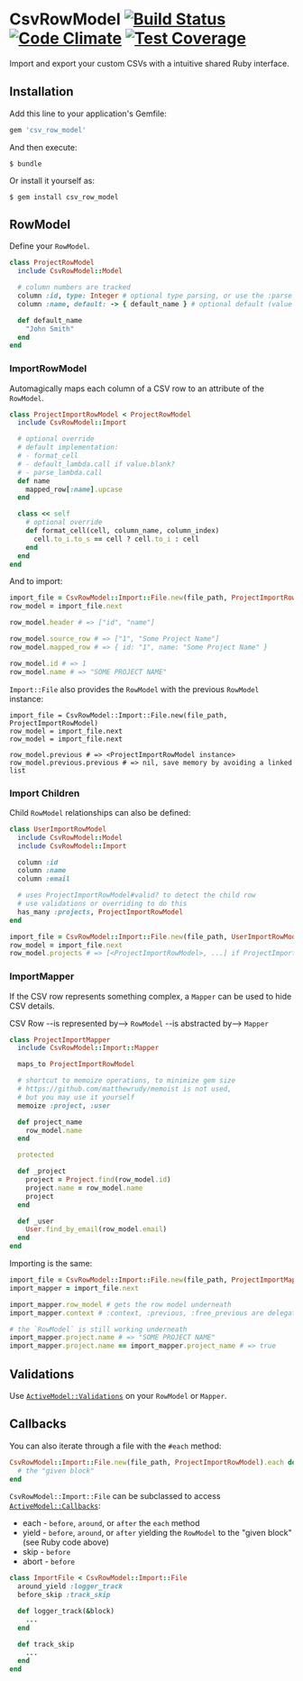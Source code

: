 # CsvRowModel [![Build Status](https://travis-ci.org/s12chung/csv_row_model.svg?branch=master)](https://travis-ci.org/s12chung/csv_row_model) [![Code Climate](https://codeclimate.com/github/s12chung/csv_row_model/badges/gpa.svg)](https://codeclimate.com/github/s12chung/csv_row_model) [![Test Coverage](https://codeclimate.com/github/s12chung/csv_row_model/badges/coverage.svg)](https://codeclimate.com/github/s12chung/csv_row_model/coverage)

Import and export your custom CSVs with a intuitive shared Ruby interface.

## Installation

Add this line to your application's Gemfile:

```ruby
gem 'csv_row_model'
```

And then execute:

    $ bundle

Or install it yourself as:

    $ gem install csv_row_model

## RowModel

Define your `RowModel`.

```ruby
class ProjectRowModel
  include CsvRowModel::Model

  # column numbers are tracked
  column :id, type: Integer # optional type parsing, or use the :parse option with a Proc
  column :name, default: -> { default_name } # optional default (value or Proc), when the column is `#blank?`

  def default_name
    "John Smith"
  end
end
```

### ImportRowModel

Automagically maps each column of a CSV row to an attribute of the `RowModel`.

```ruby
class ProjectImportRowModel < ProjectRowModel
  include CsvRowModel::Import

  # optional override
  # default implementation:
  # - format_cell
  # - default_lambda.call if value.blank?
  # - parse_lambda.call
  def name
    mapped_row[:name].upcase
  end

  class << self
    # optional override
    def format_cell(cell, column_name, column_index)
      cell.to_i.to_s == cell ? cell.to_i : cell
    end
  end
end
```

And to import:

```ruby
import_file = CsvRowModel::Import::File.new(file_path, ProjectImportRowModel)
row_model = import_file.next

row_model.header # => ["id", "name"]

row_model.source_row # => ["1", "Some Project Name"]
row_model.mapped_row # => { id: "1", name: "Some Project Name" }

row_model.id # => 1
row_model.name # => "SOME PROJECT NAME"
```

`Import::File` also provides the `RowModel` with the previous `RowModel` instance:

```
import_file = CsvRowModel::Import::File.new(file_path, ProjectImportRowModel)
row_model = import_file.next
row_model = import_file.next

row_model.previous # => <ProjectImportRowModel instance>
row_model.previous.previous # => nil, save memory by avoiding a linked list
```

### Import Children

Child `RowModel` relationships can also be defined:

```ruby
class UserImportRowModel
  include CsvRowModel::Model
  include CsvRowModel::Import

  column :id
  column :name
  column :email

  # uses ProjectImportRowModel#valid? to detect the child row
  # use validations or overriding to do this
  has_many :projects, ProjectImportRowModel
end

import_file = CsvRowModel::Import::File.new(file_path, UserImportRowModel)
row_model = import_file.next
row_model.projects # => [<ProjectImportRowModel>, ...] if ProjectImportRowModel#valid? == true
```

### ImportMapper

If the CSV row represents something complex, a `Mapper` can be used to hide CSV details.

CSV Row --is represented by--> `RowModel` --is abstracted by--> `Mapper`

```ruby
class ProjectImportMapper
  include CsvRowModel::Import::Mapper

  maps_to ProjectImportRowModel

  # shortcut to memoize operations, to minimize gem size
  # https://github.com/matthewrudy/memoist is not used,
  # but you may use it yourself
  memoize :project, :user

  def project_name
    row_model.name
  end

  protected

  def _project
    project = Project.find(row_model.id)
    project.name = row_model.name
    project
  end

  def _user
    User.find_by_email(row_model.email)
  end
end
```

Importing is the same:

```ruby
import_file = CsvRowModel::Import::File.new(file_path, ProjectImportMapper)
import_mapper = import_file.next

import_mapper.row_model # gets the row model underneath
import_mapper.context # :context, :previous, :free_previous are delegated to row_model for convenience

# the `RowModel` is still working underneath
import_mapper.project.name # => "SOME PROJECT NAME"
import_mapper.project.name == import_mapper.project_name # => true
```

## Validations

Use [`ActiveModel::Validations`](http://api.rubyonrails.org/classes/ActiveModel/Validations.html)
on your `RowModel` or `Mapper`.

## Callbacks
You can also iterate through a file with the `#each` method:

```ruby
CsvRowModel::Import::File.new(file_path, ProjectImportRowModel).each do |project_import_model|
  # the "given block"
end
```

`CsvRowModel::Import::File` can be subclassed to access
[`ActiveModel::Callbacks`](http://api.rubyonrails.org/classes/ActiveModel/Callbacks.html):

* each - `before`, `around`, or `after` the `each` method
* yield - `before`, `around`, or `after` yielding the `RowModel` to the "given block" (see Ruby code above)
* skip - `before`
* abort - `before`

```ruby
class ImportFile < CsvRowModel::Import::File
  around_yield :logger_track
  before_skip :track_skip

  def logger_track(&block)
    ...
  end

  def track_skip
    ...
  end
end
```
